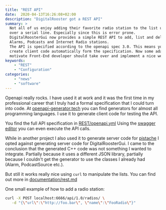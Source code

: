 ```yaml
---
title: "REST API"
date:  2020-04-13T16:26:08+02:00
description: "DigitalRooster got a REST API"
summary: >
  Not all of us enjoy adding their favorite radio station to the list using vi
  over a serial line. Especially since this is error prone.
  DigitalRoosterGui now provides a simple REST API to add, list and delete
  Alarms, Podcasts and Internet Radio stations.
  The API is specified according to the openapi spec 3.0. This means you can
  create client code automatically form the specification. Now some adapt and
  motivate Front-End developer should take over and implement a nice web-gui...
keywords:
	- "REST"
	- "Configuration"
categories:
    - "news"
    - "software"
---
```


Openapi really rocks. I have used it at work and it was the first time in my
professional career that I truly had a formal specification that I could turn
into code. At [openapi-generator.tech](https://openapi-generator.tech/) you can
find generators for almost all programming languages. I use it to generate client
code for testing the API.

You find the full API specification in
[REST/openapi.yml](https://github.com/truschival/DigitalRoosterGui/blob/develop/REST/openapi.yml)
Using the [swagger editor](https://editor.swagger.io/) you can even execute
the API calls.

While in another project I also used it to generate server code for
[pistache](http://pistache.io/) I opted against generating server code for
DigitalRoosterGui. I came to the conclusion that the generated C++ code was not
something I wanted to integrate. Partially because it uses a different JSON
library, partially because I couldn't get the generator to use the classes I
already had (Alarm, PodcastSource etc.).

But still it works really nice using ``curl`` to manipulate the lists. You can
find out more in
[documentation/rest.md](https://github.com/truschival/DigitalRoosterGui/blob/develop/documentation/rest.md)

 One small example of how to add a radio station:
 ``` sh
 curl -X POST localhost:6666/api/1.0/radios/ \
    -d "{\"url\":\"http://foo.bar\", \"name\":\"FooRadio\"}"
 ```
